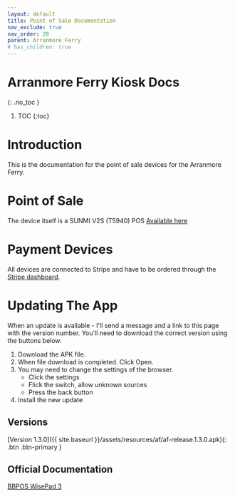 ```yaml
---
layout: default
title: Point of Sale Documentation
nav_exclude: true
nav_order: 20
parent: Arranmore Ferry
# has_children: true
---
```


# Arranmore Ferry Kiosk Docs
{: .no_toc }

1. TOC
{:toc}

# Introduction

This is the documentation for the point of sale devices for the Arranmore Ferry.

# Point of Sale

The device itself is a SUNMI V2S (T5940) POS
[Available here](https://androidepos.co.uk/product/sunmi-v2s-t5940-handheld-pos-terminal-p06060017-gms-4g-3gb-ram/)

# Payment Devices

All devices are connected to Stripe and have to be ordered through the [Stripe dashboard](https://dashboard.stripe.com/terminal/shop/thsku_JAFoSBKsmkjGw0). 

# Updating The App

When an update is available - I'll send a message and a link to this page with the version number. You'll need to download the correct version using the buttons below.

1. Download the APK file.
2. When file download is completed. Click Open.
3. You may need to change the settings of the browser.
    - Click the settings
    - Flick the switch, allow unknown sources
    - Press the back button
4. Install the new update


## Versions

[Version 1.3.0]({{ site.baseurl }}/assets/resources/af/af-release.1.3.0.apk){: .btn .btn-primary }

## Official Documentation

[BBPOS WisePad 3](https://stripe.com/docs/terminal/readers/bbpos-wisepad3)